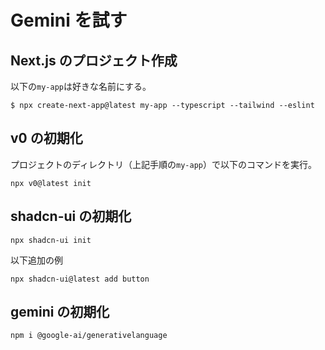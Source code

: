 # Gemini を試す

## Next.js のプロジェクト作成

以下の`my-app`は好きな名前にする。

```
$ npx create-next-app@latest my-app --typescript --tailwind --eslint
```

## v0 の初期化

プロジェクトのディレクトリ（上記手順の`my-app`）で以下のコマンドを実行。

```
npx v0@latest init
```

## shadcn-ui の初期化

```
npx shadcn-ui init

```

以下追加の例

```
npx shadcn-ui@latest add button
```

## gemini の初期化

```
npm i @google-ai/generativelanguage
```
